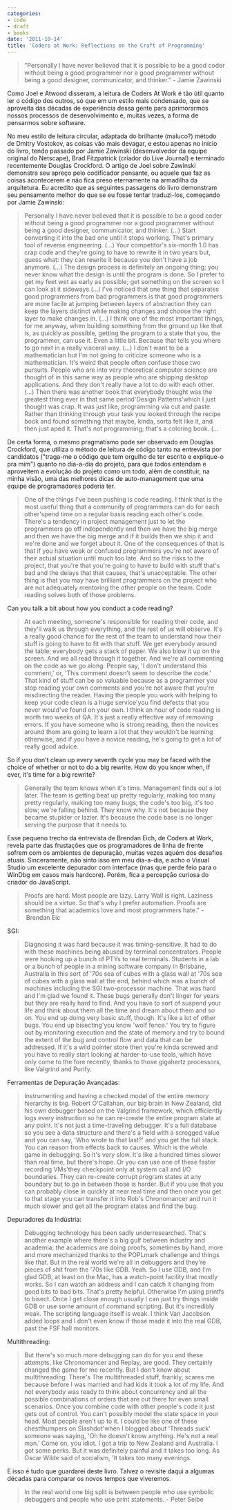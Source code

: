 ```yaml
---
categories:
- code
- draft
- books
date: '2011-10-14'
title: 'Coders at Work: Reflections on the Craft of Programming'
---
```


> "Personally I have never believed that it is possible to be a good coder without being a good programmer nor a good programmer without being a good designer, communicator, and thinker." - Jamie Zawinski

Como Joel e Atwood disseram, a leitura de Coders At Work é tão útil quanto ler o código dos outros, só que em um estilo mais condensado, que se aproveita das décadas de experiência dessa gente para aprimorarmos nossos processos de desenvolvimento e, muitas vezes, a forma de pensarmos sobre software.

No meu estilo de leitura circular, adaptada do brilhante (maluco?) método de Dmitry Vostokov, as coisas vão mais devagar, e estou apenas no início do livro, tendo passado por Jamie Zawinski (desenvolvedor da equipe original do Netscape), Brad Fitzpatrick (criador do Live Journal) e terminado recentemente Douglas Crockford. O artigo de Joel sobre Zawinski demonstra seu apreço pelo codificador pensante, ou aquele que faz as coisas acontecerem e não fica preso eternamente na armadilha da arquitetura. Eu acredito que as seguintes passagens do livro demonstram seu pensamento melhor do que se eu fosse tentar traduzi-los, começando por Jamie Zawinski:

> Personally I have never believed that it is possible to be a good coder without being a good programmer nor a good programmer without being a good designer, communicator, and thinker. (...) Start converting it into the bad one until it stops working. That's primary tool of reverse engineering. (...) Your competitor's six-month 1.0 has crap code and they're going to have to rewrite it in two years but, guess what: they can rewrite it because you don't have a job anymore. (...) The design process is definitely an ongoing thing; you never know what the design is until the program is done. So I prefer to get my feet wet as early as possible; get something on the screen so I can look at it sideways.(...) I've noticed that one thing that separates good programmers from bad programmers is that good programmers are more facile at jumping between layers of abstraction they can keep the layers distinct while making changes and choose the right layer to make changes in. (...) I think one of the most important things, for me anyway, when building something from the ground up like that is, as quickly as possible, getting the program to a state that you, the programmer, can use it. Even a little bit. Because that tells you where to go next in a really visceral way. (...) I don't want to be a mathematician but I'm not going to criticize someone who is a mathematician. It's weird that people often confuse those two pursuits. People who are into very theoretical computer science are thought of in this same way as people who are shipping desktop applications. And they don't really have a lot to do with each other. (...) Then there was another book that everybody thought was the greatest thing ever in that same period'Design Patterns'which I just thought was crap. It was just like, programming via cut and paste. Rather than thinking through your task you looked through the recipe book and found something that maybe, kinda, sorta felt like it, and then just aped it. That's not programming; that's a coloring book. (...

De certa forma, o mesmo pragmatismo pode ser observado em Douglas Crockford, que utiliza o método de leitura de código tanto na entrevista por candidatos ("traga-me o código que tem orgulho de ter escrito e explique-o pra mim") quanto no dia-a-dia do projeto, para que todos entendam e aproveitem a evolução do projeto como um todo, além de constituir, na minha visão, uma das melhores dicas de auto-management que uma equipe de programadores poderia ter.

> One of the things I've been pushing is code reading. I think that is the most useful thing that a community of programmers can do for each other'spend time on a regular basis reading each other's code. There's a tendency in project management just to let the programmers go off independently and then we have the big merge and then we have the big merge and if it builds then we ship it and we're done and we forget about it. One of the consequences of that is that if you have weak or confused programmers you're not aware of their actual situation until much too late. And so the risks to the project, that you're that you're going to have to build with stuff that's bad and the delays that that causes, that's unacceptable. The other thing is that you may have brilliant programmers on the project who are not adequately mentoring the other people on the team. Code reading solves both of those problems.

Can you talk a bit about how you conduct a code reading?

> At each meeting, someone's responsible for reading their code, and they'll walk us through everything, and the rest of us will observe. It's a really good chance for the rest of the team to understand how their stuff is going to have to fit with that stuff.
> We get everybody around the table; everybody gets a stack of paper. We also blow it up on the screen. And we all read through it together. And we're all commenting on the code as we go along. People say, 'I don't understand this comment,' or, 'This comment doesn't seem to describe the code.' That kind of stuff can be so valuable because as a programmer you stop reading your own comments and you're not aware that you're misdirecting the reader. Having the people you work with helping to keep your code clean is a huge service'you find defects that you never would've found on your own.
> I think an hour of code reading is worth two weeks of QA. It's just a really effective way of removing errors. If you have someone who is strong reading, then the novices around them are going to learn a lot that they wouldn't be learning otherwise, and if you have a novice reading, he's going to get a lot of really good advice.

So if you don't clean up every seventh cycle you may be faced with the choice of whether or not to do a big rewrite. How do you know when, if ever, it's time for a big rewrite?

> Generally the team knows when it's time. Management finds out a lot later. The team is getting beat up pretty regularly, making too many pretty regularly, making too many bugs; the code's too big, it's too slow; we're falling behind. They know why. It's not because they became stupider or lazier. It's because the code base is no longer serving the purpose that it needs to.

Esse pequeno trecho da entrevista de Brendan Eich, de Coders at Work, revela parte das frustações que os programadores de linha de frente sofrem com os ambientes de depuração, muitas vezes aquém dos desafios atuais. Sinceramente, não sinto isso em meu dia-a-dia, e acho o Visual Studio um excelente depurador com interface (mas que perde feio para o WinDbg em casos mais hardcore). Porém, fica a percepção curiosa do criador do JavaScript.

> Proofs are hard. Most people are lazy. Larry Wall is right. Laziness should be a virtue. So that's why I prefer automation. Proofs are something that academics love and most programmers hate." - Brendan Eic

SGI:

> Diagnosing it was hard because it was timing-sensitive. It had to do with these machines being abused by terminal concentrators. People were hooking up a bunch of PTYs to real terminals. Students in a lab or a bunch of people in a mining software company in Brisbane, Australia in this sort of '70s sea of cubes with a glass wall at '70s sea of cubes with a glass wall at the end, behind which was a bunch of machines including the SGI two-processor machine. That was hard and I'm glad we found it. These bugs generally don't linger for years but they are really hard to find. And you have to sort of suspend your life and think about them all the time and dream about them and so on. You end up doing very basic stuff, though. It's like a lot of other bugs. You end up bisecting'you know 'wolf fence.' You try to figure out by monitoring execution and the state of memory and try to bound the extent of the bug and control flow and data that can be addressed. If it's a wild pointer store then you're kinda screwed and you have to really start looking at harder-to-use tools, which have only come to the fore recently, thanks to those gigahertz processors, like Valgrind and Purify.

Ferramentas de Depuração Avançadas:

> Instrumenting and having a checked model of the entire memory hierarchy is big. Robert O'Callahan, our big brain in New Zealand, did his own debugger based on the Valgrind framework, which efficiently logs every instruction so he can re-create the entire program state at any point. It's not just a time-traveling debugger. It's a full database so you see a data structure and there's a field with a scrogged value and you can say, 'Who wrote to that last?' and you get the full stack. You can reason from effects back to causes. Which is the whole game in debugging. So it's very slow. It's like a hundred times slower than real time, but there's hope.
> Or you can use one of these faster recording VMs'they checkpoint only at system call and I/O boundaries. They can re-create corrupt program states at any boundary but to go in between those is harder. But if you use that you can probably close in quickly at near real time and then once you get to that stage you can transfer it into Rob's Chronomancer and run it much slower and get all the program states and find the bug.

Depuradores da Indústria:

> Debugging technology has been sadly underresearched. That's another example where there's a big gulf between industry and academia: the academics are doing proofs, sometimes by hand, more and more mechanized thanks to the POPLmark challenge and things like that. But in the real world we're all in debuggers and they're pieces of shit from the '70s like GDB.
> Yeah. So I use GDB, and I'm glad GDB, at least on the Mac, has a watch-point facility that mostly works. So I can watch an address and I can catch it changing from good bits to bad bits. That's pretty helpful. Otherwise I'm using printfs to bisect. Once I get close enough usually I can just try things inside GDB or use some amount of command scripting. But it's incredibly weak. The scripting language itself is weak. I think Van Jacobson added loops and I don't even know if those made it into the real GDB, past the FSF hall monitors.

Multithreading:

> But there's so much more debugging can do for you and these attempts, like Chronomancer and Replay, are good. They certainly changed the game for me recently. But I don't know about multithreading. There's The multithreaded stuff, frankly, scares me because before I was married and had kids it took a lot of my life. And not everybody was ready to think about concurrency and all the possible combinations of orders that are out there for even small scenarios. Once you combine code with other people's code it just gets out of control. You can't possibly model the state space in your head. Most people aren't up to it. I could be like one of these chestthumpers on Slashdot'when I blogged about 'Threads suck' someone was saying, 'Oh he doesn't know anything. He's not a real man.' Come on, you idiot. I got a trip to New Zealand and Australia. I got some perks. But it was definitely painful and it takes too long. As Oscar Wilde said of socialism, 'It takes too many evenings.

E isso é tudo que guardarei deste livro. Talvez o revisite daqui a algumas décadas para comparar os novos tempos que viveremos.

> In the real world one big split is between people who use symbolic debuggers and people who use print statements. - Peter Seibe